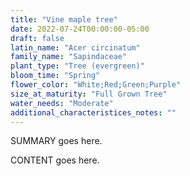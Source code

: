 ```yaml
---
title: "Vine maple tree"
date: 2022-07-24T00:00:00-05:00
draft: false
latin_name: "Acer circinatum"
family_name: "Sapindaceae"
plant_type: "Tree (evergreen)"
bloom_time: "Spring"
flower_color: "White;Red;Green;Purple"
size_at_maturity: "Full Grown Tree"
water_needs: "Moderate"
additional_characteristices_notes: ""
---
```


SUMMARY goes here.

<!--more-->

CONTENT goes here.